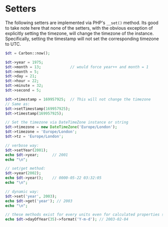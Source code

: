 # Setters

The following setters are implemented via PHP's `__set()` method. Its good to take note here that none of the setters, with the obvious exception of explicitly setting the timezone, will change the timezone of the instance. Specifically, setting the timestamp will not set the corresponding timezone to UTC.

```php
$dt = Carbon::now();

$dt->year = 1975;
$dt->month = 13;             // would force year++ and month = 1
$dt->month = 5;
$dt->day = 21;
$dt->hour = 22;
$dt->minute = 32;
$dt->second = 5;

$dt->timestamp = 169957925;  // This will not change the timezone
// Same as:
$dt->setTimestamp(169957925);
$dt->timestamp(169957925);

// Set the timezone via DateTimeZone instance or string
$dt->timezone = new DateTimeZone('Europe/London');
$dt->timezone = 'Europe/London';
$dt->tz = 'Europe/London';

// verbose way:
$dt->setYear(2001);
echo $dt->year;      // 2001
echo "\n";

// set/get method:
$dt->year(2002);
echo $dt->year();    // 0000-05-22 03:32:05
echo "\n";

// dynamic way:
$dt->set('year', 2003);
echo $dt->get('year'); // 2003
echo "\n";

// these methods exist for every units even for calculated properties such as:
echo $dt->dayOfYear(35)->format('Y-m-d'); // 2003-02-04
```
